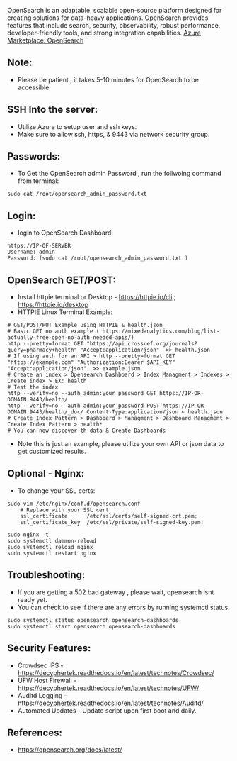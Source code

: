 OpenSearch is an adaptable, scalable open-source platform designed for creating solutions for data-heavy applications. OpenSearch provides features that include search, security, observability, robust performance, developer-friendly tools, and strong integration capabilities.  [Azure Marketplace: OpenSearch ](https://azuremarketplace.microsoft.com/en-us/marketplace/apps/decyphertek.opensearch?tab=Overview)

Note:
-----
* Please be patient , it takes 5-10 minutes for OpenSearch to be accessible. 

SSH Into the server:
--------------------
* Utilize Azure to setup user and ssh keys. 
* Make sure to allow ssh, https, & 9443 via network security group.

Passwords:
----------
* To Get the OpenSearch admin Password , run the follwoing command from terminal:
```
sudo cat /root/opensearch_admin_password.txt
```

Login:
------
* login to OpenSearch Dashboard:
```
https://IP-OF-SERVER
Username: admin
Password: (sudo cat /root/opensearch_admin_password.txt )
```

OpenSearch GET/POST:
--------------------
* Install httpie terminal or Desktop  - https://httpie.io/cli ; https://httpie.io/desktop
* HTTPIE Linux Terminal Example:
```
# GET/POST/PUT Example using HTTPIE & health.json
# Basic GET no auth example ( https://mixedanalytics.com/blog/list-actually-free-open-no-auth-needed-apis/)
http --pretty=format GET "https://api.crossref.org/journals?query=pharmacy+health" "Accept:application/json"  >> health.json
# If using auth for an API > http --pretty=format GET "https://example.com" "Authorization:Bearer $API_KEY" "Accept:application/json"  >> example.json
# Create an index > Opensearch Dashboard > Index Managment > Indexes > Create index > EX: health
# Test the index 
http --verify=no --auth admin:your_password GET https://IP-OR-DOMAIN:9443/health/
http --verify=no --auth admin:your_password POST https://IP-OR-DOMAIN:9443/health/_doc/ Content-Type:application/json < health.json
# Create Index Pattern > Dashboard > Managment > Dashboard Managment > Create Index Pattern > health*
# You can now discover th data & Create Dashboards
```
* Note this is just an example, please utilize your own API or json data to get customized results. 

Optional - Nginx:
------
* To change your SSL certs:
```
sudo vim /etc/nginx/conf.d/opensearch.conf
    # Replace with your SSL cert
    ssl_certificate      /etc/ssl/certs/self-signed-crt.pem;
    ssl_certificate_key  /etc/ssl/private/self-signed-key.pem;

sudo nginx -t
sudo systemctl daemon-reload
sudo systemctl reload nginx
sudo systemctl restart nginx
```

Troubleshooting:
----------------
* If you are getting a 502 bad gateway , please wait, opensearch isnt ready yet.
* You can check to see if there are any errors by running systemctl status. 
```
sudo systemctl status opensearch opensearch-dashboards
sudo systemctl start opensearch opensearch-dashboards
```

Security Features:
------------------
* Crowdsec IPS - https://decyphertek.readthedocs.io/en/latest/technotes/Crowdsec/
* UFW Host Firewall - https://decyphertek.readthedocs.io/en/latest/technotes/UFW/
* Auditd Logging - https://decyphertek.readthedocs.io/en/latest/technotes/Auditd/
* Automated Updates - Update script upon first boot and daily.

References:
-----------
* https://opensearch.org/docs/latest/